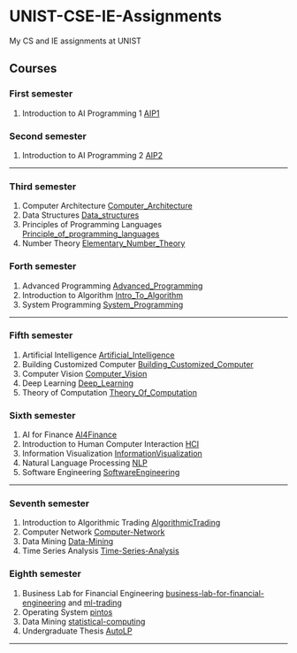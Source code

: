 # UNIST-CSE-IE-Assignments
My CS and IE assignments at UNIST

## Courses
### First semester
1. Introduction to AI Programming 1 [AIP1](/AIP1)
### Second semester
1. Introduction to AI Programming 2 [AIP2](/AIP2)
---
### Third semester
1. Computer Architecture [Computer_Architecture](/Computer_Architecture)
1. Data Structures [Data_structures](/Data_structures)
1. Principles of Programming Languages [Principle_of_programming_languages](/Principle_of_programming_languages/)
1. Number Theory [Elementary_Number_Theory](/Elementary_Number_Theory/)
### Forth semester
1. Advanced Programming [Advanced_Programming](/Advanced_Programming/)
1. Introduction to Algorithm [Intro_To_Algorithm](/Intro_To_Algorithm/)
1. System Programming [System_Programming](/System_Programming/)
---
### Fifth semester
1. Artificial Intelligence [Artificial_Intelligence](/Artificial_Intelligence/)
1. Building Customized Computer [Building_Customized_Computer](/Building_Customized_Computer/)
1. Computer Vision [Computer_Vision](/Computer_Vision/)
1. Deep Learning [Deep_Learning](/Deep_Learning/)
1. Theory of Computation [Theory_Of_Computation](/Theory_Of_Computation/)
### Sixth semester
1. AI for Finance [AI4Finance](/AI4Finance/)
1. Introduction to Human Computer Interaction [HCI](/HCI/)
1. Information Visualization [InformationVisualization](/InformationVisualization/)
1. Natural Language Processing [NLP](/NLP/)
1. Software Engineering [SoftwareEngineering](/SoftwareEngineering/)
---
### Seventh semester
1. Introduction to Algorithmic Trading [AlgorithmicTrading](/AlgorithmicTrading/)
1. Computer Network [Computer-Network](/Computer-Network/)
1. Data Mining [Data-Mining](/Data-Mining/)
1. Time Series Analysis [Time-Series-Analysis](/Time-Series-Analysis/)
### Eighth semester
1. Business Lab for Financial Engineering [business-lab-for-financial-engineering](/business-lab-for-financial-engineering/) and [ml-trading](https://github.com/kurone02/ml-trading)
1. Operating System [pintos](https://github.com/kurone02/pintos/) 
1. Data Mining [statistical-computing](/statistical-computing/)
1. Undergraduate Thesis [AutoLP](https://github.com/kurone02/AutoLP)
---
